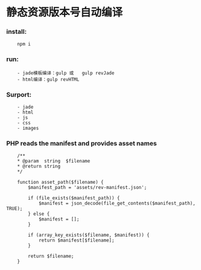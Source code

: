 # 静态资源版本号自动编译 


### install:  
		npm i
### run:    
		- jade模板编译：gulp 或	gulp revJade
		- html编译：gulp revHTML
### Surport:
		- jade
		- html
		- js
		- css
		- images
### PHP reads the manifest and provides asset names

		/**
	 	* @param  string  $filename
	 	* @return string
	 	*/

		function asset_path($filename) {
	    	$manifest_path = 'assets/rev-manifest.json';

	    	if (file_exists($manifest_path)) {
	        	$manifest = json_decode(file_get_contents($manifest_path), TRUE);
	    	} else {
	       		$manifest = [];
	    	}

	    	if (array_key_exists($filename, $manifest)) {
	        	return $manifest[$filename];
	    	}

	    	return $filename;
		}



	

